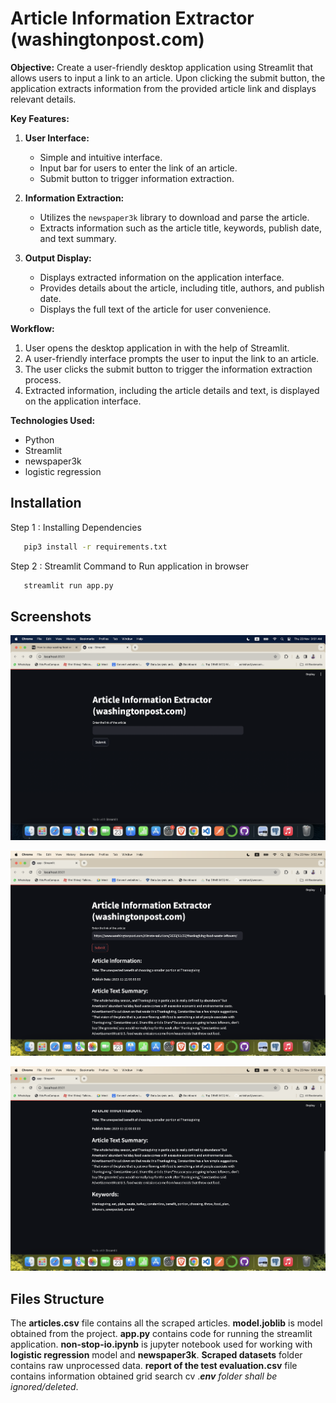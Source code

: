 

# Article Information Extractor (washingtonpost.com)

**Objective:**
Create a user-friendly desktop application using Streamlit that allows users to input a link to an article. Upon clicking the submit button, the application extracts information from the provided article link and displays relevant details.

**Key Features:**
1. **User Interface:**
   - Simple and intuitive interface.
   - Input bar for users to enter the link of an article.
   - Submit button to trigger information extraction.

2. **Information Extraction:**
   - Utilizes the `newspaper3k` library to download and parse the article.
   - Extracts information such as the article title, keywords, publish date, and text summary.

3. **Output Display:**
   - Displays extracted information on the application interface.
   - Provides details about the article, including title, authors, and publish date.
   - Displays the full text of the article for user convenience.

**Workflow:**
1. User opens the desktop application in with the help of Streamlit.
2. A user-friendly interface prompts the user to input the link to an article.
3. The user clicks the submit button to trigger the information extraction process.
4. Extracted information, including the article details and text, is displayed on the application interface.

**Technologies Used:**
- Python
- Streamlit
- newspaper3k
- logistic regression



## Installation

Step 1 : Installing Dependencies

```bash
   pip3 install -r requirements.txt
```

Step 2 : Streamlit Command to Run application in browser

```bash
   streamlit run app.py
```


## Screenshots

![App Screenshot](https://github.com/ketanmore2002/non-stop-ai-project/blob/main/image/Screenshot%202023-11-23%20at%203.51.02%20AM.png?raw=true)


![App Screenshot](https://github.com/ketanmore2002/non-stop-ai-project/blob/main/image/Screenshot%202023-11-23%20at%203.52.32%20AM.png?raw=true)

![App Screenshot](https://github.com/ketanmore2002/non-stop-ai-project/blob/main/image/Screenshot%202023-11-23%20at%203.52.52%20AM.png?raw=true)
## Files Structure

The **articles.csv** file contains all the scraped articles. 
**model.joblib** is model obtained from the project.
**app.py** contains code for running the streamlit application.
**non-stop-io.ipynb** is jupyter notebook used for working with **logistic regression** model and **newspaper3k**.
**Scraped datasets** folder contains raw unprocessed data. **report of the test evaluation.csv** file contains information obtained grid search cv .***env** folder shall be ignored/deleted*.
